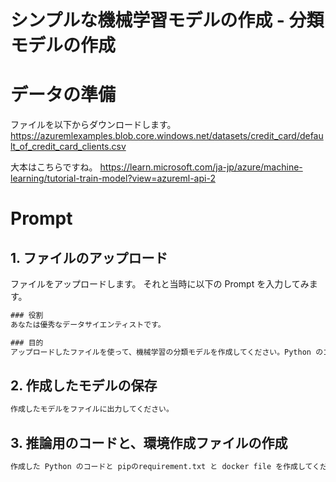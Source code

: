 # シンプルな機械学習モデルの作成 - 分類モデルの作成

# データの準備

ファイルを以下からダウンロードします。
https://azuremlexamples.blob.core.windows.net/datasets/credit_card/default_of_credit_card_clients.csv

大本はこちらですね。
https://learn.microsoft.com/ja-jp/azure/machine-learning/tutorial-train-model?view=azureml-api-2


# Prompt

## 1. ファイルのアップロード
ファイルをアップロードします。
それと当時に以下の Prompt を入力してみます。

```cmd
### 役割
あなたは優秀なデータサイエンティストです。

### 目的
アップロードしたファイルを使って、機械学習の分類モデルを作成してください。Python のコードを作成して、そのコードを実行してモデルを作成してください。
```

## 2. 作成したモデルの保存

```cmd
作成したモデルをファイルに出力してください。
```

## 3. 推論用のコードと、環境作成ファイルの作成

```cmd
作成した Python のコードと pipのrequirement.txt と docker file を作成してください。環境作成の詳細な手順書も作成してください。
```